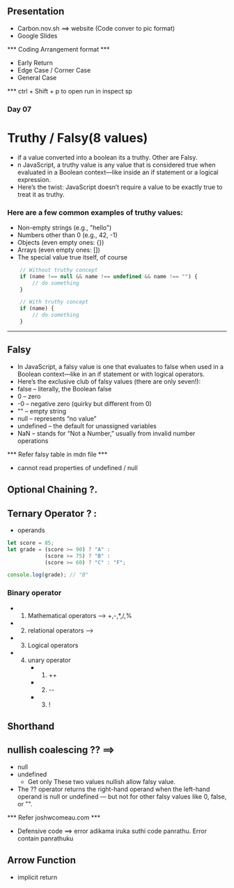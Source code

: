 ## Presentation 
- Carbon.nov.sh ==> website (Code conver to pic format)
- Google Slides

*** Coding Arrangement format ***
- Early Return 
- Edge Case / Corner Case
- General Case

 *** ctrl + Shift + p to open run in inspect sp
### Day 07 
# Truthy / Falsy(8 values)
- if a value converted into a boolean its a truthy.  Other are Falsy. 
- n JavaScript, a truthy value is any value that is considered true when evaluated in a Boolean context—like inside an if statement or a logical expression.
- Here’s the twist: JavaScript doesn’t require a value to be exactly true to treat it as truthy.
### Here are a few common examples of truthy values:
- Non-empty strings (e.g., "hello")
- Numbers other than 0 (e.g., 42, -1)
- Objects (even empty ones: {})
- Arrays (even empty ones: [])
- The special value true itself, of course
```js
    // Without truthy concept
    if (name !== null && name !== undefined && name !== "") {
        // do something
    }

    // With truthy concept
    if (name) {
        // do something
    }
```
---
 ## Falsy
- In JavaScript, a falsy value is one that evaluates to false when used in a Boolean context—like in an if statement or with logical operators.
- Here’s the exclusive club of falsy values (there are only seven!):
- false – literally, the Boolean false
- 0 – zero
- -0 – negative zero (quirky but different from 0)
- "" – empty string
- null – represents “no value”
- undefined – the default for unassigned variables
- NaN – stands for “Not a Number,” usually from invalid number operations


*** Refer falsy table in mdn file *** 

- cannot read properties of undefined / null

## Optional Chaining ?.

## Ternary Operator  ? :
- operands 
```js
let score = 85;
let grade = (score >= 90) ? "A" :
            (score >= 75) ? "B" :
            (score >= 60) ? "C" : "F";

console.log(grade); // "B"
```
### Binary operator 
- 1. Mathematical operators --> +,-,*,/,%
- 2. relational operators --> 
- 3. Logical operators


- 4. unary operator 
        - 1. ++
        - 2. --
        - 3. !
## Shorthand 

## nullish  coalescing  ??  ==>  
 - null 
 - undefined 
    - Get only These two values nullish allow falsy value.
- The ?? operator returns the right-hand operand when the left-hand operand is null or undefined — but not for other falsy values like 0, false, or "".



 ***  Refer joshwcomeau.com ***

- Defensive code ==> error adikama iruka suthi code panrathu. Error contain panrathuku 

## Arrow Function 
- implicit return 

